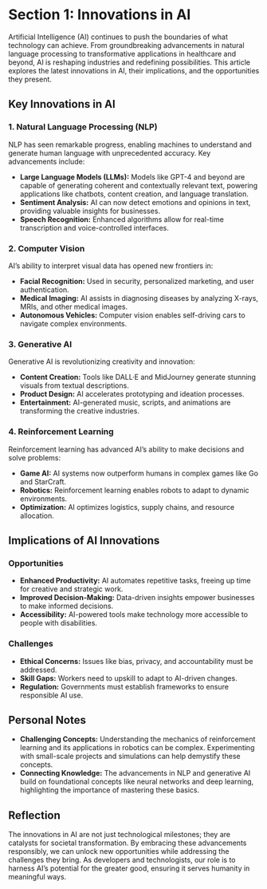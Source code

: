 # Section 1: Innovations in AI

Artificial Intelligence (AI) continues to push the boundaries of what technology can achieve. From groundbreaking advancements in natural language processing to transformative applications in healthcare and beyond, AI is reshaping industries and redefining possibilities. This article explores the latest innovations in AI, their implications, and the opportunities they present.

## Key Innovations in AI

### 1. Natural Language Processing (NLP)

NLP has seen remarkable progress, enabling machines to understand and generate human language with unprecedented accuracy. Key advancements include:

- **Large Language Models (LLMs):** Models like GPT-4 and beyond are capable of generating coherent and contextually relevant text, powering applications like chatbots, content creation, and language translation.
- **Sentiment Analysis:** AI can now detect emotions and opinions in text, providing valuable insights for businesses.
- **Speech Recognition:** Enhanced algorithms allow for real-time transcription and voice-controlled interfaces.

### 2. Computer Vision

AI’s ability to interpret visual data has opened new frontiers in:

- **Facial Recognition:** Used in security, personalized marketing, and user authentication.
- **Medical Imaging:** AI assists in diagnosing diseases by analyzing X-rays, MRIs, and other medical images.
- **Autonomous Vehicles:** Computer vision enables self-driving cars to navigate complex environments.

### 3. Generative AI

Generative AI is revolutionizing creativity and innovation:

- **Content Creation:** Tools like DALL·E and MidJourney generate stunning visuals from textual descriptions.
- **Product Design:** AI accelerates prototyping and ideation processes.
- **Entertainment:** AI-generated music, scripts, and animations are transforming the creative industries.

### 4. Reinforcement Learning

Reinforcement learning has advanced AI’s ability to make decisions and solve problems:

- **Game AI:** AI systems now outperform humans in complex games like Go and StarCraft.
- **Robotics:** Reinforcement learning enables robots to adapt to dynamic environments.
- **Optimization:** AI optimizes logistics, supply chains, and resource allocation.

## Implications of AI Innovations

### Opportunities

- **Enhanced Productivity:** AI automates repetitive tasks, freeing up time for creative and strategic work.
- **Improved Decision-Making:** Data-driven insights empower businesses to make informed decisions.
- **Accessibility:** AI-powered tools make technology more accessible to people with disabilities.

### Challenges

- **Ethical Concerns:** Issues like bias, privacy, and accountability must be addressed.
- **Skill Gaps:** Workers need to upskill to adapt to AI-driven changes.
- **Regulation:** Governments must establish frameworks to ensure responsible AI use.

## Personal Notes

- **Challenging Concepts:** Understanding the mechanics of reinforcement learning and its applications in robotics can be complex. Experimenting with small-scale projects and simulations can help demystify these concepts.
- **Connecting Knowledge:** The advancements in NLP and generative AI build on foundational concepts like neural networks and deep learning, highlighting the importance of mastering these basics.

## Reflection

The innovations in AI are not just technological milestones; they are catalysts for societal transformation. By embracing these advancements responsibly, we can unlock new opportunities while addressing the challenges they bring. As developers and technologists, our role is to harness AI’s potential for the greater good, ensuring it serves humanity in meaningful ways.
